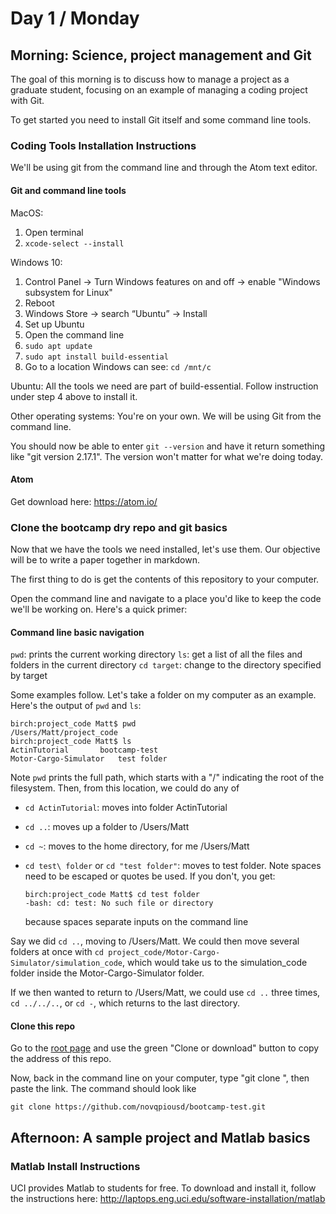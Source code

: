 # Day 1 / Monday

## Morning: Science, project management and Git

The goal of this morning is to discuss how to manage a project as a graduate student, focusing on an example of managing a coding project with Git.

To get started you need to install Git itself and some command line tools.

### Coding Tools Installation Instructions

We'll be using git from the command line and through the Atom text editor.

#### Git and command line tools

MacOS:
1. Open terminal
2. `xcode-select --install`

Windows 10:
1. Control Panel -> Turn Windows features on and off -> enable "Windows subsystem for Linux"
2. Reboot
3. Windows Store -> search “Ubuntu” -> Install
4. Set up Ubuntu
  1. Open the command line
  2. `sudo apt update`
  3. `sudo apt install build-essential`
5. Go to a location Windows can see: `cd /mnt/c`

Ubuntu: All the tools we need are part of build-essential. Follow instruction under step 4 above to install it.

Other operating systems: You're on your own. We will be using Git from the command line.

You should now be able to enter `git --version` and have it return something like "git version 2.17.1". The version won't matter for what we're doing today.

#### Atom

Get download here: https://atom.io/

### Clone the bootcamp dry repo and git basics

Now that we have the tools we need installed, let's use them. Our objective will be to write a paper together in markdown.

The first thing to do is get the contents of this repository to your computer.

Open the command line and navigate to a place you'd like to keep the code we'll be working on. Here's a quick primer:

#### Command line basic navigation

`pwd`: prints the current working directory
`ls`: get a list of all the files and folders in the current directory
`cd target`: change to the directory specified by target

Some examples follow. Let's take a folder on my computer as an example. Here's the output of `pwd` and `ls`:

    birch:project_code Matt$ pwd
    /Users/Matt/project_code
    birch:project_code Matt$ ls
    ActinTutorial		bootcamp-test
    Motor-Cargo-Simulator	test folder

Note `pwd` prints the full path, which starts with a "/" indicating the root of the filesystem. Then, from this location, we could do any of
* `cd ActinTutorial`: moves into folder ActinTutorial
* `cd ..`: moves up a folder to /Users/Matt
* `cd ~`: moves to the home directory, for me /Users/Matt
* `cd test\ folder` or `cd "test folder"`: moves to test folder. Note spaces need to be escaped or quotes be used. If you don't, you get:

      birch:project_code Matt$ cd test folder
      -bash: cd: test: No such file or directory

    because spaces separate inputs on the command line

Say we did `cd ..`, moving to /Users/Matt. We could then move several folders at once with `cd project_code/Motor-Cargo-Simulator/simulation_code`, which would take us to the simulation_code folder inside the Motor-Cargo-Simulator folder.

If we then wanted to return to /Users/Matt, we could use `cd ..` three times, `cd ../../..`, or `cd -`, which returns to the last directory.

#### Clone this repo

Go to the [root page](/../../) and use the green "Clone or download" button to copy the address of this repo.

Now, back in the command line on your computer, type "git clone ", then paste the link. The command should look like

`git clone https://github.com/novqpiousd/bootcamp-test.git`

## Afternoon: A sample project and Matlab basics

### Matlab Install Instructions

UCI provides Matlab to students for free. To download and install it, follow the instructions here: http://laptops.eng.uci.edu/software-installation/matlab
